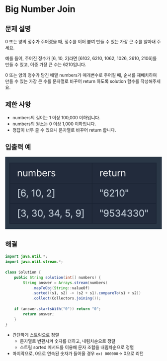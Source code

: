 # Big Number Join

## 문제 설명
0 또는 양의 정수가 주어졌을 때, 정수를 이어 붙여 만들 수 있는 가장 큰 수를 알아내 주세요.

예를 들어, 주어진 정수가 [6, 10, 2]라면 [6102, 6210, 1062, 1026, 2610, 2106]를 만들 수 있고, 이중 가장 큰 수는 6210입니다.

0 또는 양의 정수가 담긴 배열 numbers가 매개변수로 주어질 때, 순서를 재배치하여 만들 수 있는 가장 큰 수를 문자열로 바꾸어 return 하도록 solution 함수를 작성해주세요.

## 제한 사항
* numbers의 길이는 1 이상 100,000 이하입니다.
* numbers의 원소는 0 이상 1,000 이하입니다.
* 정답이 너무 클 수 있으니 문자열로 바꾸어 return 합니다.

## 입출력 예
![](assets/big-number-join-f55e98df.png)

## 해결

```java
import java.util.*;
import java.util.stream.*;

class Solution {
    public String solution(int[] numbers) {
		String answer = Arrays.stream(numbers)
			.mapToObj(String::valueOf)
			.sorted((s1, s2) -> (s2 + s1).compareTo(s1 + s2))
			.collect(Collectors.joining());

    if (answer.startsWith("0")) return "0";
		return answer;
    }
}
```

* 간단하게 스트림으로 정렬
  - 문자열로 변환시켜 숫자를 더하고, 내림차순으로 정렬
  - 스트림 sorted 메서드를 이용해 문자 조합을 내림차순으로 정렬
* 마지막으로, 0으로 연속된 숫자가 들어올 경우 `ex) 000000`-> 0으로 리턴
